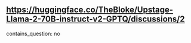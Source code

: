 ## https://huggingface.co/TheBloke/Upstage-Llama-2-70B-instruct-v2-GPTQ/discussions/2

contains_question: no